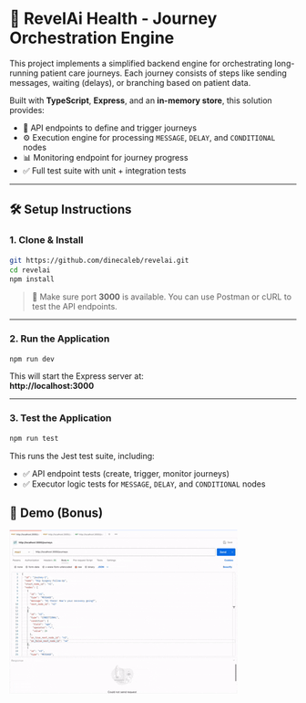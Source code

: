 # 🧠 RevelAi Health - Journey Orchestration Engine

This project implements a simplified backend engine for orchestrating long-running patient care journeys. Each journey consists of steps like sending messages, waiting (delays), or branching based on patient data.

Built with **TypeScript**, **Express**, and an **in-memory store**, this solution provides:

- 🚀 API endpoints to define and trigger journeys
- ⚙️ Execution engine for processing `MESSAGE`, `DELAY`, and `CONDITIONAL` nodes
- 📊 Monitoring endpoint for journey progress
- ✅ Full test suite with unit + integration tests

---

## 🛠️ Setup Instructions

### 1. Clone & Install

```bash
git https://github.com/dinecaleb/revelai.git
cd revelai
npm install
```

> 📌 Make sure port **3000** is available. You can use Postman or cURL to test the API endpoints.

---

### 2. Run the Application

```bash
npm run dev
```

This will start the Express server at:  
**http://localhost:3000**

---

### 3. Test the Application

```bash
npm run test
```

This runs the Jest test suite, including:

- ✅ API endpoint tests (create, trigger, monitor journeys)
- ✅ Executor logic tests for `MESSAGE`, `DELAY`, and `CONDITIONAL` nodes

## 🎥 Demo (Bonus)

![Journey Demo](./assets/demo.gif)
